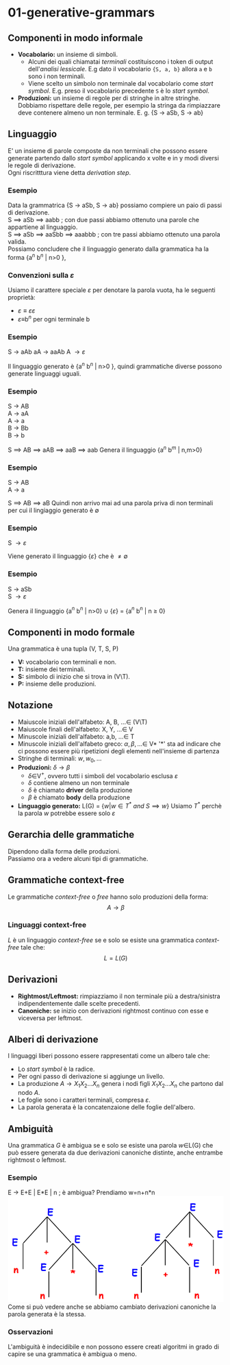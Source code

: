 # 01-generative-grammars
## Componenti in modo informale
* **Vocabolario:** un insieme di simboli.
	* Alcuni dei quali chiamatai *terminali* costituiscono i token di output dell'*analisi lessicale*.
	  E.g dato il vocabolario `{S, a, b}` allora `a` e `b` sono i non terminali.
	* Viene scelto un simbolo non terminale dal vocabolario come *start symbol*.
	  E.g. preso il vocabolario precedente `S` è lo *start symbol*.
* **Produzioni:** un insieme di regole per di stringhe in altre stringhe.
  Dobbiamo rispettare delle regole, per esempio la stringa da rimpiazzare deve contenere almeno un non terminale.
  E. g. {S $\to$ aSb, S $\to$ ab} 
## Linguaggio
E' un insieme di parole composte da non terminali che possono essere generate partendo dallo *start symbol* applicando x volte e in y modi diversi le regole di derivazione.  
Ogni riscritttura viene detta *derivation step*.
### Esempio
Data la grammatrica {S $\to$ aSb, S $\to$ ab} possiamo compiere un paio di passi di derivazione.  
S $\implies$ aSb $\implies$ aabb ; con due passi abbiamo ottenuto una parole che appartiene al linguaggio.  
S $\implies$ aSb $\implies$ aaSbb $\implies$ aaabbb ; con tre passi abbiamo ottenuto una parola valida.  
Possiamo concludere che il linguaggio generato dalla grammatica ha la forma {a$^n$ b$^n$ | n>0 },
### Convenzioni sulla $\varepsilon$
Usiamo il carattere speciale $\varepsilon$ per denotare la parola vuota, ha le seguenti proprietà:
* $\varepsilon \equiv \varepsilon \varepsilon$
* $\varepsilon \equiv$b$^n$ per ogni terminale b
### Esempio
S $\to$ aAb
aA $\to$ aaAb
A $\to \varepsilon$ 

Il linguaggio generato è {a$^n$ b$^n$ | n>0 }, quindi grammatiche diverse possono generate linguaggi uguali.
### Esempio
S $\to$ AB  
A $\to$ aA  
A $\to$ a  
B $\to$ Bb  
B $\to$ b

S $\implies$ AB $\implies$ aAB $\implies$ aaB $\implies$ aab
Genera il linguaggio {a$^n$ b$^m$ | n,m>0}
### Esempio
S $\to$ AB  
A $\to$ a  

S $\implies$ AB $\implies$ aB
Quindi non arrivo mai ad una parola priva di non terminali per cui il lingiaggio generato è $\emptyset$
### Esempio
S $\to \varepsilon$ 

Viene generato il linguaggio {$\varepsilon$} che è $\neq \emptyset$
### Esempio
S $\to$ aSb   
S $\to \varepsilon$ 

Genera il linguaggio {a$^n$ b$^n$ | n>0} $\cup$ {$\varepsilon$} = {a$^n$ b$^n$ | n $\geq$ 0} 
## Componenti in modo formale
Una grammatica è una tupla (V, T, S, P)
* **V:** vocabolario con terminali e non.
* **T:** insieme dei terminali.
* **S:** simbolo di inizio che si trova in (V\\T).
* **P:** insieme delle produzioni.
## Notazione
* Maiuscole iniziali dell'alfabeto: A, B, $\dots \in$ (V\\T)
* Maiuscole finali dell'alfabeto: X, Y, $\dots \in$ V
* Minuscole iniziali dell'alfabeto: a,b, $\dots \in$ T
* Minuscole iniziali dell'alfabeto greco: $\alpha, \beta, \dots \in$ V* 
	  '\*' sta ad indicare che ci possono essere più ripetizioni degli elementi nell'insieme di partenza
* Stringhe di terminali: $w, w_{0}, \dots$
* **Produzioni:**  $\delta \to \beta$
	* $\delta \in$V$^+$, ovvero tutti i simboli del vocabolario esclusa $\varepsilon$
	* $\delta$ contiene almeno un non terminale
	* $\delta$ è chiamato **driver** della produzione
	* $\beta$ è chiamato **body** della produzione
* **Linguaggio generato:** L(G) = {$w | w \in T^*\ and\ S \implies w$}
	  Usiamo $T^*$ perchè la parola $w$ potrebbe essere solo $\varepsilon$ 
## Gerarchia delle grammatiche
Dipendono dalla forma delle produzioni.  
Passiamo ora a vedere alcuni tipi di grammatiche.
## Grammatiche context-free
Le grammatiche *context-free* o *free* hanno solo produzioni della forma:
$$A \to \beta$$
### Linguaggi context-free
*L* è un linguaggio *context-free* se e solo se esiste una grammatica *context-free* tale che:
$$L=L(G)$$
## Derivazioni
* **Rightmost/Leftmost:** rimpiazziamo il non terminale più a destra/sinistra indipendentemente dalle scelte precedenti.
* **Canoniche:** se inizio con derivazioni rightmost continuo con esse e viceversa per leftmost.
## Alberi di derivazione
I linguaggi liberi possono essere rappresentati come un albero tale che:
* Lo *start symbol* è la radice.
* Per ogni passo di derivazione si aggiunge un livello.
* La produzione $A \to X_1 X_2 \dots X_n$ genera i nodi figli $X_1 X_2 \dots X_n$ che partono dal nodo $A$.
* Le foglie sono i caratteri terminali, compresa $\varepsilon$.
* La parola generata è la concatenzaione delle foglie dell'albero.
## Ambiguità
Una grammatica *G* è ambigua se e solo se esiste una parola $w\in$L(G) che può essere generata da due derivazioni canoniche distinte, anche entrambe rightmost o leftmost.
### Esempio
E $\to$ E+E | E\*E | n ; è ambigua?
Prendiamo w=n+n\*n
![Possibili parse tree](./img/01/ambiguity_parse_tree.png)  
Come si può vedere anche se abbiamo cambiato derivazioni canoniche la parola generata è la stessa.
### Osservazioni
L'ambiguità è indecidibile e non possono essere creati algoritmi in grado di capire se una grammatica è ambigua o meno.